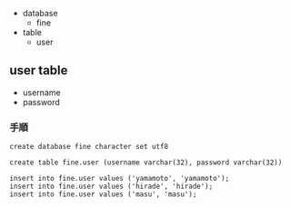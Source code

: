 - database
	- fine
- table
	- user

## user table

- username
- password




### 手順

```mysql
create database fine character set utf8
```

```mysql
create table fine.user (username varchar(32), password varchar(32))
```

```mysql
insert into fine.user values ('yamamoto', 'yamamoto');
insert into fine.user values ('hirade', 'hirade');
insert into fine.user values ('masu', 'masu');
```

